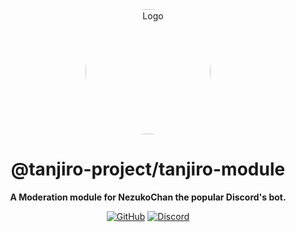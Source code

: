 <div align="center">

<img src="https://cdn.discordapp.com/avatars/546627382153576455/5ee994bb1703e95f90cc03851a479ac0.png?size=4096" alt="Logo" width="200px" height="200px" style="border-radius:50%"/>

# @tanjiro-project/tanjiro-module

**A Moderation module for NezukoChan the popular Discord's bot.**

[![GitHub](https://img.shields.io/github/license/tanjiro-project/tanjiro-module)](https://github.com/tanjiro-project/tanjiro-module/blob/main/LICENSE)
[![Discord](https://discordapp.com/api/guilds/785715968608567297/embed.png)](https://nezu.my.id)

</div>
